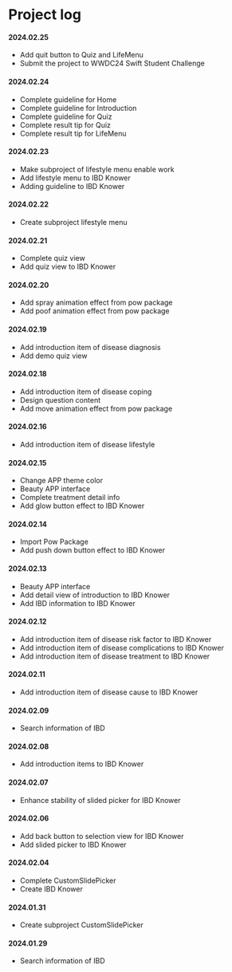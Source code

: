 # Project log

#### 2024.02.25
- Add quit button to Quiz and LifeMenu
- Submit the project to WWDC24 Swift Student Challenge

#### 2024.02.24
- Complete guideline for Home
- Complete guideline for Introduction
- Complete guideline for Quiz
- Complete result tip for Quiz
- Complete result tip for LifeMenu

#### 2024.02.23
- Make subproject of lifestyle menu enable work
- Add lifestyle menu to IBD Knower
- Adding guideline to IBD Knower

#### 2024.02.22
- Create subproject lifestyle menu

#### 2024.02.21
- Complete quiz view
- Add quiz view to IBD Knower

#### 2024.02.20
- Add spray animation effect from pow package
- Add poof animation effect from pow package

#### 2024.02.19
- Add introduction item of disease diagnosis
- Add demo quiz view

#### 2024.02.18
- Add introduction item of disease coping
- Design question content
- Add move animation effect from pow package

#### 2024.02.16
- Add introduction item of disease lifestyle

#### 2024.02.15
- Change APP theme color
- Beauty APP interface
- Complete treatment detail info
- Add glow button effect to IBD Knower

#### 2024.02.14
- Import Pow Package
- Add push down button effect to IBD Knower

#### 2024.02.13
- Beauty APP interface
- Add detail view of introduction to IBD Knower
- Add IBD information to IBD Knower

#### 2024.02.12
- Add introduction item of disease risk factor to IBD Knower
- Add introduction item of disease complications to IBD Knower
- Add introduction item of disease treatment to IBD Knower

#### 2024.02.11
- Add introduction item of disease cause to IBD Knower

#### 2024.02.09
- Search information of IBD

#### 2024.02.08
- Add introduction items to IBD Knower

#### 2024.02.07
- Enhance stability of slided picker for IBD Knower

#### 2024.02.06
- Add back button to selection view for IBD Knower
- Add slided picker to IBD Knower

#### 2024.02.04
- Complete CustomSlidePicker
- Create IBD Knower

#### 2024.01.31
- Create subproject CustomSlidePicker

#### 2024.01.29
- Search information of IBD